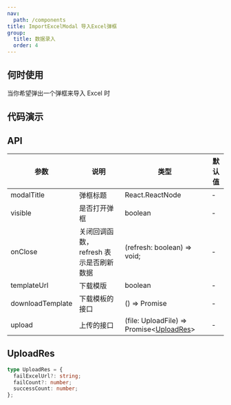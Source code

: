```yaml
---
nav:
  path: /components
title: ImportExcelModal 导入Excel弹框
group:
  title: 数据录入
  order: 4
---
```


## 何时使用

当你希望弹出一个弹框来导入 Excel 时

## 代码演示

<code src="./demo/base.tsx"></code>

## API

| 参数             | 说明                                    | 类型                                                    | 默认值 |
| ---------------- | --------------------------------------- | ------------------------------------------------------- | ------ |
| modalTitle       | 弹框标题                                | React.ReactNode                                         | -      |
| visible          | 是否打开弹框                            | boolean                                                 | -      |
| onClose          | 关闭回调函数， refresh 表示是否刷新数据 | (refresh: boolean) => void;                             | -      |
| templateUrl      | 下载模版                                | boolean                                                 | -      |
| downloadTemplate | 下载模板的接口                          | () => Promise<string>                                   | -      |
| upload           | 上传的接口                              | (file: UploadFile) => Promise<[UploadRes](##UploadRes)> | -      |

## UploadRes

```ts
type UploadRes = {
  failExcelUrl?: string;
  failCount?: number;
  successCount: number;
};
```
